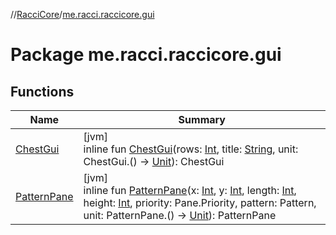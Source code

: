 //[RacciCore](../../index.md)/[me.racci.raccicore.gui](index.md)

# Package me.racci.raccicore.gui

## Functions

| Name | Summary |
|---|---|
| [ChestGui](-chest-gui.md) | [jvm]<br>inline fun [ChestGui](-chest-gui.md)(rows: [Int](https://kotlinlang.org/api/latest/jvm/stdlib/kotlin/-int/index.html), title: [String](https://kotlinlang.org/api/latest/jvm/stdlib/kotlin/-string/index.html), unit: ChestGui.() -&gt; [Unit](https://kotlinlang.org/api/latest/jvm/stdlib/kotlin/-unit/index.html)): ChestGui |
| [PatternPane](-pattern-pane.md) | [jvm]<br>inline fun [PatternPane](-pattern-pane.md)(x: [Int](https://kotlinlang.org/api/latest/jvm/stdlib/kotlin/-int/index.html), y: [Int](https://kotlinlang.org/api/latest/jvm/stdlib/kotlin/-int/index.html), length: [Int](https://kotlinlang.org/api/latest/jvm/stdlib/kotlin/-int/index.html), height: [Int](https://kotlinlang.org/api/latest/jvm/stdlib/kotlin/-int/index.html), priority: Pane.Priority, pattern: Pattern, unit: PatternPane.() -&gt; [Unit](https://kotlinlang.org/api/latest/jvm/stdlib/kotlin/-unit/index.html)): PatternPane |
